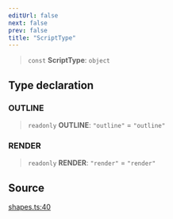 ```yaml
---
editUrl: false
next: false
prev: false
title: "ScriptType"
---
```


> `const` **ScriptType**: `object`

## Type declaration

### OUTLINE

> `readonly` **OUTLINE**: `"outline"` = `"outline"`

### RENDER

> `readonly` **RENDER**: `"render"` = `"render"`

## Source

[shapes.ts:40](https://github.com/dgmjs/dgmjs/blob/main/packages/core/src/shapes.ts#L40)
